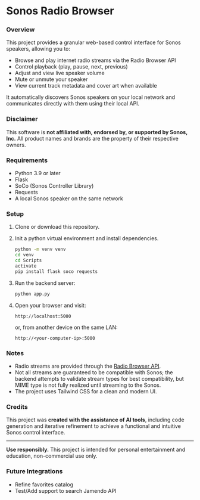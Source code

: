 # Sonos Radio Browser

### Overview

This project provides a granular web-based control interface for Sonos speakers, allowing you to:

* Browse and play internet radio streams via the Radio Browser API
* Control playback (play, pause, next, previous)
* Adjust and view live speaker volume
* Mute or unmute your speaker
* View current track metadata and cover art when available

It automatically discovers Sonos speakers on your local network and communicates directly with them using their local API.

### Disclaimer

This software is **not affiliated with, endorsed by, or supported by Sonos, Inc.** All product names and brands are the property of their respective owners.

### Requirements

* Python 3.9 or later
* Flask
* SoCo (Sonos Controller Library)
* Requests
* A local Sonos speaker on the same network

### Setup

1. Clone or download this repository.
2. Init a python virtual environment and install dependencies.
   ```bash
   python -m venv venv
   cd venv
   cd Scripts
   activate
   pip install flask soco requests
   ```
3. Run the backend server:

   ```bash
   python app.py
   ```
4. Open your browser and visit:

   ```
   http://localhost:5000
   ```

   or, from another device on the same LAN:

   ```
   http://<your-computer-ip>:5000
   ```

### Notes

* Radio streams are provided through the [Radio Browser API](https://www.radio-browser.info/).
* Not all streams are guaranteed to be compatible with Sonos; the backend attempts to validate stream types for best compatibility, but MIME type is not fully realized until streaming to the Sonos.  
* The project uses Tailwind CSS for a clean and modern UI.

### Credits

This project was **created with the assistance of AI tools**, including code generation and iterative refinement to achieve a functional and intuitive Sonos control interface.

---

**Use responsibly.** This project is intended for personal entertainment and education, non-commercial use only.

### Future Integrations
* Refine favorites catalog
* Test/Add support to search Jamendo API
